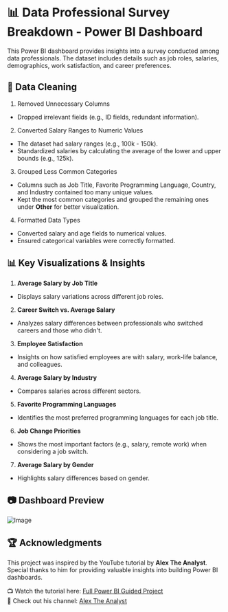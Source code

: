 
# 📊 Data Professional Survey Breakdown - Power BI Dashboard

This Power BI dashboard provides insights into a survey conducted among data professionals. The dataset includes details such as job roles, salaries, demographics, work satisfaction, and career preferences.
## 🧹 Data Cleaning
1. Removed Unnecessary Columns

- Dropped irrelevant fields (e.g., ID fields, redundant information).

2. Converted Salary Ranges to Numeric Values

- The dataset had salary ranges (e.g., 100k - 150k).
- Standardized salaries by calculating the average of the lower and upper bounds (e.g., 125k).

3. Grouped Less Common Categories

- Columns such as Job Title, Favorite Programming Language, Country, and Industry contained too many unique values.
- Kept the most common categories and grouped the remaining ones under **Other** for better visualization.

4. Formatted Data Types

- Converted salary and age fields to numerical values.
- Ensured categorical variables were correctly formatted.
## 📊 Key Visualizations & Insights
1. **Average Salary by Job Title** 
- Displays salary variations across different job roles.
2. **Career Switch vs. Average Salary** 
- Analyzes salary differences between professionals who switched careers and those who didn't.
3. **Employee Satisfaction** 
- Insights on how satisfied employees are with salary, work-life balance, and colleagues.
4. **Average Salary by Industry** 
- Compares salaries across different sectors.
5. **Favorite Programming Languages** 
- Identifies the most preferred programming languages for each job title.
6. **Job Change Priorities** 
- Shows the most important factors (e.g., salary, remote work) when considering a job switch.
7. **Average Salary by Gender** 
- Highlights salary differences based on gender.
## 📷 Dashboard Preview
![Image](https://github.com/user-attachments/assets/755f5638-93e2-4607-bb92-002b1c7e903c)

## 🏆 Acknowledgments  

This project was inspired by the YouTube tutorial by **Alex The Analyst**.  
Special thanks to him for providing valuable insights into building Power BI dashboards.  

📺 Watch the tutorial here: [Full Power BI Guided Project](https://youtu.be/pixlHHe_lNQ?si=x-qZwbS6C3g6WmUM)  
🔗 Check out his channel: [Alex The Analyst](https://www.youtube.com/c/AlexTheAnalyst)  

